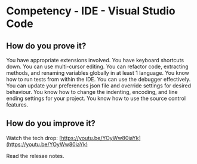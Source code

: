 # Competency - IDE - Visual Studio Code

## How do you prove it?

You have appropriate extensions involved.
You have keyboard shortcuts down.
You can use multi-cursor editing.
You can refactor code, extracting methods, and renaming variables globally in at least 1 language.
You know how to run tests from within the IDE.
You can use the debugger effectively.
You can update your preferences json file and override settings for desired behaviour.
You know how to change the indenting, encoding, and line ending settings for your project.
You know how to use the source control features.

## How do you improve it?

Watch the tech drop: [https://youtu.be/YOyWw80iaYk](https://youtu.be/YOyWw80iaYk)

Read the relesae notes.

